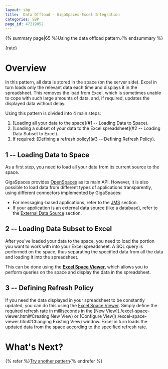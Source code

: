 ```yaml
---
layout: sbp
title:  Data Offload - GigaSpaces-Excel Integration
categories: SBP
page_id: 47219052
---
```


{% summary page|65 %}Using the data offload pattern.{% endsummary %}

{rate}

# Overview

In this pattern, all data is stored in the space (on the server side). Excel in turn loads only the relevant data each time and displays it in the spreadsheet. This removes the load from Excel, which is sometimes unable to cope with such large amounts of data, and, if required, updates the displayed data without delay.

Using this pattern is divided into 4 main steps:
1. [Loading all your data to the space](#1 -- Loading Data to Space).
2. [Loading a subset of your data to the Excel spreadsheet](#2 -- Loading Data Subset to Excel).
3. If required: [Defining a refresh policy](#3 -- Defining Refresh Policy).

## 1 -- Loading Data to Space

As a first step, you need to load all your data from its current source to the space.

GigaSpaces provides [OpenSpaces](http://wiki.gigaspaces.com/wiki/display/XAP66/Product+Architecture#ProductArchitecture-OpenSpacesAPIandComponents) as its main API. However, it is also possible to load data from different types of applications transparently, using different connectors implemented by GigaSpaces:

- For messaging-based applications, refer to the [JMS](http://wiki.gigaspaces.com/wiki/display/XAP66/JMS) section.
- If your application is an external data source (like a database), refer to the [External Data Source](http://wiki.gigaspaces.com/wiki/display/XAP66/External+Data+Source) section.

## 2 -- Loading Data Subset to Excel

After you've loaded your data to the space, you need to load the portion you want to work with into your Excel spreadsheet. A SQL query is performed on the space, thus separating the specified data from all the data and loading it into the spreadsheet.

This can be done using the **[Excel Space Viewer](./excel-space-viewer.html)**, which allows you to perform queries on the space and display the data in the spreadsheet.

## 3 -- Defining Refresh Policy

If you need the data displayed in your spreadsheet to be constantly updated, you can do this using the [Excel Space Viewer](./excel-space-viewer.html). Simply define the required refresh rate in milliseconds in the [New View](./excel-space-viewer.html#Creating New View) or [Configure View](./excel-space-viewer.html#Changing Existing View) window. Excel in turn loads the updated data from the space according to the specified refresh rate.

# What's Next?

{% refer %}[Try another pattern](./excel-that-scales-solution.html){% endrefer %}
